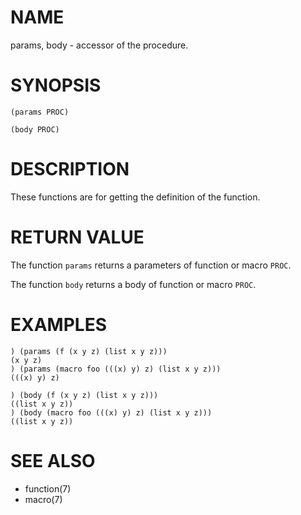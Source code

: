 # NAME
params, body - accessor of the procedure.

# SYNOPSIS

    (params PROC)
    
    (body PROC)

# DESCRIPTION
These functions are for getting the definition of the function.

# RETURN VALUE
The function `params` returns a parameters of function or macro `PROC`.

The function `body` returns a body of function or macro `PROC`.

# EXAMPLES

    ) (params (f (x y z) (list x y z)))
    (x y z)
    ) (params (macro foo (((x) y) z) (list x y z)))
    (((x) y) z)

    ) (body (f (x y z) (list x y z)))
    ((list x y z))
    ) (body (macro foo (((x) y) z) (list x y z)))
    ((list x y z))

# SEE ALSO
- function(7)
- macro(7)
